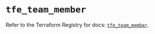# `tfe_team_member`

Refer to the Terraform Registry for docs: [`tfe_team_member`](https://registry.terraform.io/providers/hashicorp/tfe/0.51.1/docs/resources/team_member).
